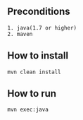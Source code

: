 ## Preconditions

    1. java(1.7 or higher)
    2. maven

## How to install

    mvn clean install

## How to run

    mvn exec:java
